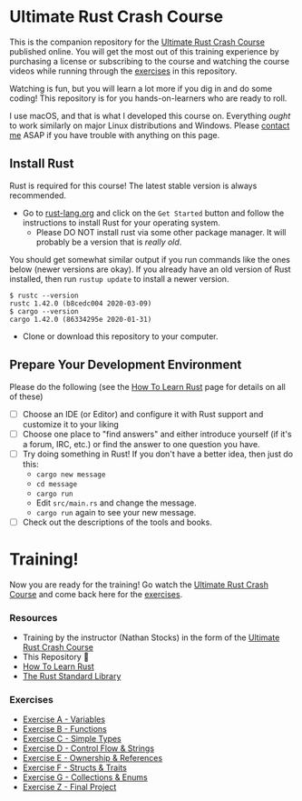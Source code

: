 # Ultimate Rust Crash Course

This is the companion repository for the [Ultimate Rust Crash Course] published online.  You will
get the most out of this training experience by purchasing a license or subscribing to the course
and watching the course videos while running through the [exercises] in this repository.

[Ultimate Rust Crash Course]: https://agileperception.com/ultimate_rust_crash_course

Watching is fun, but you will learn a lot more if you dig in and do some coding!
This repository is for you hands-on-learners who are ready to roll.

I use macOS, and that is what I developed this course on.  Everything _ought_ to work similarly on major Linux
distributions and Windows. Please [contact me](mailto:nathan.stocks@gmail.com) ASAP if you have trouble with anything on
this page.


## Install Rust

Rust is required for this course!  The latest stable version is always recommended.

- Go to [rust-lang.org](https://rust-lang.org) and click on the `Get Started`
   button and follow the instructions to install Rust for your operating system.
   - Please DO NOT install rust via some other package manager.  It will probably be a version that is _really old_.

You should get somewhat similar output if you run commands like the ones below (newer versions are okay).  If you 
already have an old version of Rust installed, then run `rustup update` to install a newer version.

```shell
$ rustc --version
rustc 1.42.0 (b8cedc004 2020-03-09)
$ cargo --version
cargo 1.42.0 (86334295e 2020-01-31)

```

- Clone or download this repository to your computer.

## Prepare Your Development Environment

Please do the following (see the [How To Learn Rust](https://github.com/CleanCut/ultimate_rust_crash_course/blob/master/HowToLearnRust.md)
page for details on all of these)
- [ ] Choose an IDE (or Editor) and configure it with Rust support and customize it to your liking
- [ ] Choose one place to "find answers" and either introduce yourself (if it's a forum, IRC, etc.) or find the answer
      to one question you have.
- [ ] Try doing something in Rust!  If you don't have a better idea, then just do this:
  - `cargo new message`
  - `cd message`
  - `cargo run`
  - Edit `src/main.rs` and change the message.
  - `cargo run` again to see your new message.
- [ ] Check out the descriptions of the tools and books.

# Training!

Now you are ready for the training!  Go watch the [Ultimate Rust Crash Course] and come back here
for the [exercises].

### Resources

- Training by the instructor (Nathan Stocks) in the form of the [Ultimate Rust Crash Course]
- This Repository :tada:
- [How To Learn Rust](https://github.com/CleanCut/rust_a_crash_course/blob/master/HowToLearnRust.md)
- [The Rust Standard Library](https://doc.rust-lang.org/std/)

### Exercises

- [Exercise A - Variables](https://github.com/CleanCut/ultimate_rust_crash_course/tree/master/exercise/a-variables)
- [Exercise B - Functions](https://github.com/CleanCut/ultimate_rust_crash_course/tree/master/exercise/b-functions)
- [Exercise C - Simple Types](https://github.com/CleanCut/ultimate_rust_crash_course/tree/master/exercise/c-simple-types)
- [Exercise D - Control Flow & Strings](https://github.com/CleanCut/ultimate_rust_crash_course/tree/master/exercise/d-control-flow-strings)
- [Exercise E - Ownership & References](https://github.com/CleanCut/ultimate_rust_crash_course/tree/master/exercise/e-ownership-references)
- [Exercise F - Structs & Traits](https://github.com/CleanCut/ultimate_rust_crash_course/tree/master/exercise/f-structs-traits)
- [Exercise G - Collections & Enums](https://github.com/CleanCut/ultimate_rust_crash_course/tree/master/exercise/g-collections-enums)
- [Exercise Z - Final Project](https://github.com/CleanCut/ultimate_rust_crash_course/tree/master/exercise/z-final-project)

[exercises]: https://github.com/CleanCut/ultimate_rust_crash_course#exercises